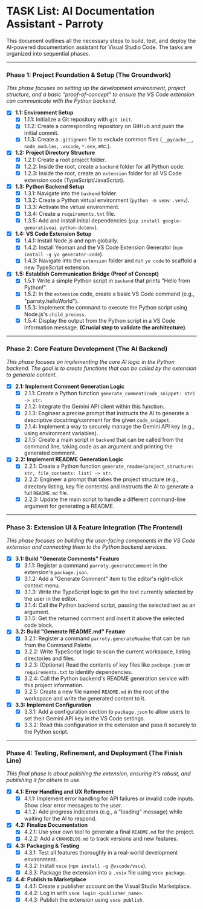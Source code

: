 # TASK List: AI Documentation Assistant - Parroty

This document outlines all the necessary steps to build, test, and deploy the AI-powered documentation assistant for Visual Studio Code. The tasks are organized into sequential phases.

---

### Phase 1: Project Foundation & Setup (The Groundwork)

*This phase focuses on setting up the development environment, project structure, and a basic "proof-of-concept" to ensure the VS Code extension can communicate with the Python backend.*

* [x] **1.1: Environment Setup**
    * [x] 1.1.1: Initialize a Git repository with `git init`.
    * [x] 1.1.2: Create a corresponding repository on GitHub and push the initial commit.
    * [x] 1.1.3: Create a `.gitignore` file to exclude common files (`__pycache__`, `node_modules`, `.vscode`, `*.env`, etc.).

* [x] **1.2: Project Directory Structure**
    * [x] 1.2.1: Create a root project folder.
    * [x] 1.2.2: Inside the root, create a `backend` folder for all Python code.
    * [x] 1.2.3: Inside the root, create an `extension` folder for all VS Code extension code (TypeScript/JavaScript).

* [x] **1.3: Python Backend Setup**
    * [x] 1.3.1: Navigate into the `backend` folder.
    * [x] 1.3.2: Create a Python virtual environment (`python -m venv .venv`).
    * [x] 1.3.3: Activate the virtual environment.
    * [x] 1.3.4: Create a `requirements.txt` file.
    * [x] 1.3.5: Add and install initial dependencies (`pip install google-generativeai python-dotenv`).

* [x] **1.4: VS Code Extension Setup**
    * [x] 1.4.1: Install Node.js and npm globally.
    * [x] 1.4.2: Install Yeoman and the VS Code Extension Generator (`npm install -g yo generator-code`).
    * [x] 1.4.3: Navigate into the `extension` folder and run `yo code` to scaffold a new TypeScript extension.

* [x] **1.5: Establish Communication Bridge (Proof of Concept)**
    * [x] 1.5.1: Write a simple Python script in `backend` that prints "Hello from Python!".
    * [x] 1.5.2: In the `extension` code, create a basic VS Code command (e.g., "parroty.helloWorld").
    * [x] 1.5.3: Implement the command to execute the Python script using Node.js's `child_process`.
    * [x] 1.5.4: Display the output from the Python script in a VS Code information message. **(Crucial step to validate the architecture)**.

---

### Phase 2: Core Feature Development (The AI Backend)

*This phase focuses on implementing the core AI logic in the Python backend. The goal is to create functions that can be called by the extension to generate content.*

* [x] **2.1: Implement Comment Generation Logic**
    * [x] 2.1.1: Create a Python function `generate_comment(code_snippet: str) -> str`.
    * [x] 2.1.2: Integrate the Gemini API client within this function.
    * [x] 2.1.3: Engineer a precise prompt that instructs the AI to generate a descriptive docstring/comment for the given `code_snippet`.
    * [x] 2.1.4: Implement a way to securely manage the Gemini API key (e.g., using environment variables).
    * [x] 2.1.5: Create a main script in `backend` that can be called from the command line, taking code as an argument and printing the generated comment.

* [x] **2.2: Implement README Generation Logic**
    * [x] 2.2.1: Create a Python function `generate_readme(project_structure: str, file_contents: list) -> str`.
    * [x] 2.2.2: Engineer a prompt that takes the project structure (e.g., directory listing, key file contents) and instructs the AI to generate a full `README.md` file.
    * [x] 2.2.3: Update the main script to handle a different command-line argument for generating a README.

---

### Phase 3: Extension UI & Feature Integration (The Frontend)

*This phase focuses on building the user-facing components in the VS Code extension and connecting them to the Python backend services.*

* [x] **3.1: Build "Generate Comments" Feature**
    * [x] 3.1.1: Register a command `parroty.generateComment` in the extension's `package.json`.
    * [x] 3.1.2: Add a "Generate Comment" item to the editor's right-click context menu.
    * [x] 3.1.3: Write the TypeScript logic to get the text currently selected by the user in the editor.
    * [x] 3.1.4: Call the Python backend script, passing the selected text as an argument.
    * [x] 3.1.5: Get the returned comment and insert it above the selected code block.

* [x] **3.2: Build "Generate README.md" Feature**
    * [x] 3.2.1: Register a command `parroty.generateReadme` that can be run from the Command Palette.
    * [x] 3.2.2: Write TypeScript logic to scan the current workspace, listing directories and files.
    * [x] 3.2.3: (Optional) Read the contents of key files like `package.json` or `requirements.txt` to identify dependencies.
    * [x] 3.2.4: Call the Python backend's README generation service with this project information.
    * [x] 3.2.5: Create a new file named `README.md` in the root of the workspace and write the generated content to it.

* [x] **3.3: Implement Configuration**
    * [x] 3.3.1: Add a configuration section to `package.json` to allow users to set their Gemini API key in the VS Code settings.
    * [x] 3.3.2: Read this configuration in the extension and pass it securely to the Python script.

---

### Phase 4: Testing, Refinement, and Deployment (The Finish Line)

*This final phase is about polishing the extension, ensuring it's robust, and publishing it for others to use.*

* [x] **4.1: Error Handling and UX Refinement**
    * [x] 4.1.1: Implement error handling for API failures or invalid code inputs. Show clear error messages to the user.
    * [x] 4.1.2: Add progress indicators (e.g., a "loading" message) while waiting for the AI to respond.

* [x] **4.2: Finalize Documentation**
    * [x] 4.2.1: Use your own tool to generate a final `README.md` for the project.
    * [x] 4.2.2: Add a `CHANGELOG.md` to track versions and new features.

* [x] **4.3: Packaging & Testing**
    * [x] 4.3.1: Test all features thoroughly in a real-world development environment.
    * [x] 4.3.2: Install `vsce` (`npm install -g @vscode/vsce`).
    * [x] 4.3.3: Package the extension into a `.vsix` file using `vsce package`.

* [x] **4.4: Publish to Marketplace**
    * [x] 4.4.1: Create a publisher account on the Visual Studio Marketplace.
    * [x] 4.4.2: Log in with `vsce login <publisher_name>`.
    * [x] 4.4.3: Publish the extension using `vsce publish`.

